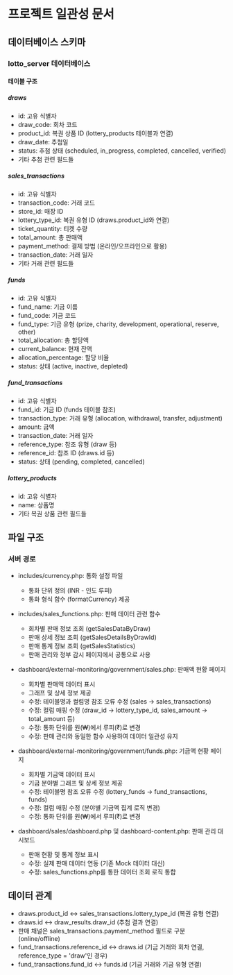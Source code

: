 # 프로젝트 일관성 문서

## 데이터베이스 스키마

### lotto_server 데이터베이스

#### 테이블 구조

##### draws
- id: 고유 식별자
- draw_code: 회차 코드
- product_id: 복권 상품 ID (lottery_products 테이블과 연결)
- draw_date: 추첨일
- status: 추첨 상태 (scheduled, in_progress, completed, cancelled, verified)
- 기타 추첨 관련 필드들

##### sales_transactions
- id: 고유 식별자
- transaction_code: 거래 코드
- store_id: 매장 ID
- lottery_type_id: 복권 유형 ID (draws.product_id와 연결)
- ticket_quantity: 티켓 수량
- total_amount: 총 판매액
- payment_method: 결제 방법 (온라인/오프라인으로 활용)
- transaction_date: 거래 일자
- 기타 거래 관련 필드들

##### funds
- id: 고유 식별자
- fund_name: 기금 이름
- fund_code: 기금 코드
- fund_type: 기금 유형 (prize, charity, development, operational, reserve, other)
- total_allocation: 총 할당액
- current_balance: 현재 잔액
- allocation_percentage: 할당 비율
- status: 상태 (active, inactive, depleted)

##### fund_transactions
- id: 고유 식별자
- fund_id: 기금 ID (funds 테이블 참조)
- transaction_type: 거래 유형 (allocation, withdrawal, transfer, adjustment)
- amount: 금액
- transaction_date: 거래 일자
- reference_type: 참조 유형 (draw 등)
- reference_id: 참조 ID (draws.id 등)
- status: 상태 (pending, completed, cancelled)

##### lottery_products
- id: 고유 식별자
- name: 상품명
- 기타 복권 상품 관련 필드들

## 파일 구조

### 서버 경로

- includes/currency.php: 통화 설정 파일
  - 통화 단위 정의 (INR - 인도 루피)
  - 통화 형식 함수 (formatCurrency) 제공

- includes/sales_functions.php: 판매 데이터 관련 함수
  - 회차별 판매 정보 조회 (getSalesDataByDraw)
  - 판매 상세 정보 조회 (getSalesDetailsByDrawId)
  - 판매 통계 정보 조회 (getSalesStatistics)
  - 판매 관리와 정부 감시 페이지에서 공통으로 사용

- dashboard/external-monitoring/government/sales.php: 판매액 현황 페이지
  - 회차별 판매액 데이터 표시
  - 그래프 및 상세 정보 제공
  - 수정: 테이블명과 컬럼명 참조 오류 수정 (sales -> sales_transactions)
  - 수정: 컬럼 매핑 수정 (draw_id -> lottery_type_id, sales_amount -> total_amount 등)
  - 수정: 통화 단위를 원(₩)에서 루피(₹)로 변경
  - 수정: 판매 관리와 동일한 함수 사용하여 데이터 일관성 유지

- dashboard/external-monitoring/government/funds.php: 기금액 현황 페이지
  - 회차별 기금액 데이터 표시
  - 기금 분야별 그래프 및 상세 정보 제공
  - 수정: 테이블명 참조 오류 수정 (lottery_funds -> fund_transactions, funds)
  - 수정: 컬럼 매핑 수정 (분야별 기금액 집계 로직 변경)
  - 수정: 통화 단위를 원(₩)에서 루피(₹)로 변경

- dashboard/sales/dashboard.php 및 dashboard-content.php: 판매 관리 대시보드
  - 판매 현황 및 통계 정보 표시
  - 수정: 실제 판매 데이터 연동 (기존 Mock 데이터 대신)
  - 수정: sales_functions.php를 통한 데이터 조회 로직 통합

## 데이터 관계

- draws.product_id <-> sales_transactions.lottery_type_id (복권 유형 연결)
- draws.id <-> draw_results.draw_id (추첨 결과 연결)
- 판매 채널은 sales_transactions.payment_method 필드로 구분 (online/offline)
- fund_transactions.reference_id <-> draws.id (기금 거래와 회차 연결, reference_type = 'draw'인 경우)
- fund_transactions.fund_id <-> funds.id (기금 거래와 기금 유형 연결)
